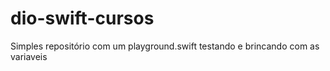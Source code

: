 # dio-swift-cursos
Simples repositório com um playground.swift testando e brincando com as variaveis
